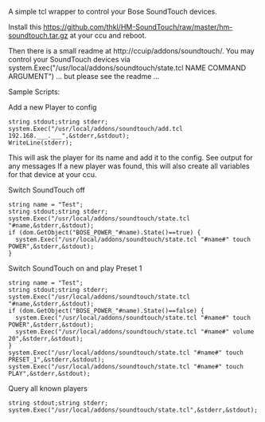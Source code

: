 A simple tcl wrapper to control your Bose SoundTouch devices.

Install this https://github.com/thkl/HM-SoundTouch/raw/master/hm-soundtouch.tar.gz at your ccu and reboot.

Then there is a small readme at http://ccuip/addons/soundtouch/. You may control your SoundTouch devices via system.Exec("/usr/local/addons/soundtouch/state.tcl NAME COMMAND ARGUMENT")
... but please see the readme ...


Sample Scripts:

Add a new Player to config

```
string stdout;string stderr;
system.Exec("/usr/local/addons/soundtouch/add.tcl 192.168.___.___",&stderr,&stdout);
WriteLine(stderr);
```

This will ask the player for its name and add it to the config. See output for any messages
If a new player was found, this will also create all variables for that device at your ccu. 

Switch SoundTouch off

```
string name = "Test";
string stdout;string stderr;
system.Exec("/usr/local/addons/soundtouch/state.tcl "#name,&stderr,&stdout);
if (dom.GetObject("BOSE_POWER_"#name).State()==true) {
  system.Exec("/usr/local/addons/soundtouch/state.tcl "#name#" touch POWER",&stderr,&stdout);
}
```


Switch SoundTouch on and play Preset 1

```
string name = "Test";
string stdout;string stderr;
system.Exec("/usr/local/addons/soundtouch/state.tcl "#name,&stderr,&stdout);
if (dom.GetObject("BOSE_POWER_"#name).State()==false) {
  system.Exec("/usr/local/addons/soundtouch/state.tcl "#name#" touch POWER",&stderr,&stdout);
  system.Exec("/usr/local/addons/soundtouch/state.tcl "#name#" volume 20",&stderr,&stdout);
}
system.Exec("/usr/local/addons/soundtouch/state.tcl "#name#" touch PRESET_1",&stderr,&stdout);
system.Exec("/usr/local/addons/soundtouch/state.tcl "#name#" touch PLAY",&stderr,&stdout);
```


Query all known players

```
string stdout;string stderr;
system.Exec("/usr/local/addons/soundtouch/state.tcl",&stderr,&stdout);
```
